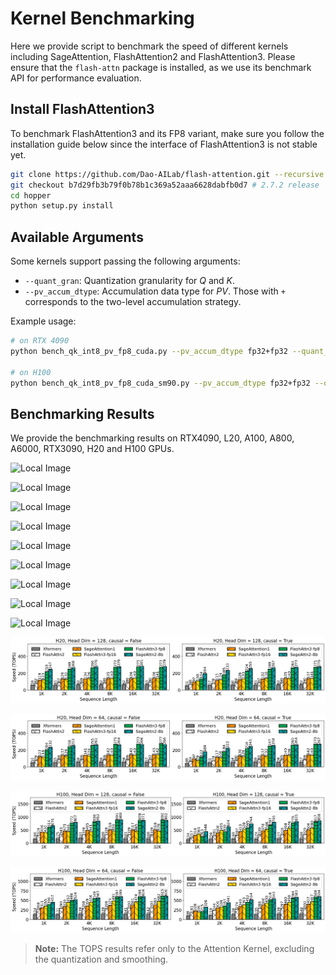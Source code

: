 # Kernel Benchmarking

Here we provide script to benchmark the speed of different kernels including SageAttention, FlashAttention2 and FlashAttention3. Please ensure that the `flash-attn` package is installed, as we use its benchmark API for performance evaluation.

## Install FlashAttention3

To benchmark FlashAttention3 and its FP8 variant, make sure you follow the installation guide below since the interface of FlashAttention3 is not stable yet.

```bash
git clone https://github.com/Dao-AILab/flash-attention.git --recursive
git checkout b7d29fb3b79f0b78b1c369a52aaa6628dabfb0d7 # 2.7.2 release
cd hopper
python setup.py install
```

## Available Arguments
Some kernels support passing the following arguments:
+ `--quant_gran`: Quantization granularity for $Q$ and $K$.
+ `--pv_accum_dtype`: Accumulation data type for $PV$. Those with `+` corresponds to the two-level accumulation strategy.

Example usage:
```bash
# on RTX 4090
python bench_qk_int8_pv_fp8_cuda.py --pv_accum_dtype fp32+fp32 --quant_gran per_warp

# on H100
python bench_qk_int8_pv_fp8_cuda_sm90.py --pv_accum_dtype fp32+fp32 --quant_gran per_thread
```

## Benchmarking Results
We provide the benchmarking results on RTX4090, L20, A100, A800, A6000, RTX3090, H20 and H100 GPUs.

![Local Image](../assets/4090_hd128.png)

![Local Image](../assets/4090_hd64.png)

![Local Image](../assets/L20_hd128.png)

![Local Image](../assets/L20_hd64.png)

![Local Image](../assets/A100_hd128.png)

![Local Image](../assets/A6000_hd128.png)

![Local Image](../assets/A800_hd128.png)

![Local Image](../assets/3090_hd128.png)

![Local Image](../assets/3090_hd64.png)

![Local Image](../assets/H20_hd128.png)

![Local Image](../assets/H20_hd64.png)

![Local Image](../assets/H100_hd128.png)
 
![Local Image](../assets/H100_hd64.png)
 
> **Note:** The TOPS results refer only to the Attention Kernel, excluding the quantization and smoothing.